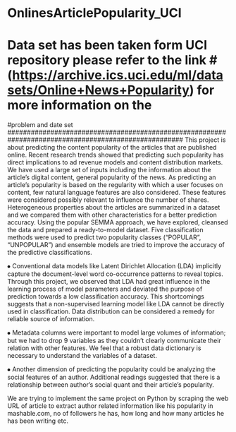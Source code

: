 # OnlinesArticlePopularity_UCI                                                                      
# Data set has been taken form UCI repository please refer to the link                               #(https://archive.ics.uci.edu/ml/datasets/Online+News+Popularity) for more information on the       
#problem and date set                                                                               
#####################################################################################################
  This project is about predicting the content popularity of the articles that are published online. 
Recent research trends showed that predicting such popularity has direct implications to ad revenue 
models and content distribution markets.
  We have used a large set of inputs including the information about the article’s digital content, 
general popularity of the news. As predicting an article’s popularity is based on the regularity with 
which a user focuses on content, few natural language features are also considered. These features were 
considered possibly relevant to influence the number of shares. 
  Heterogeneous properties about the articles are summarized in a dataset and we compared them with other 
characteristics for a better prediction accuracy. Using the popular SEMMA approach, we have explored, 
cleansed the data and prepared a ready-to-model dataset. Five classification methods were used to predict 
two popularity classes (“POPULAR”, “UNPOPULAR”) and ensemble models are tried to improve the accuracy of 
the predictive classifications.


⦁	Conventional data models like Latent Dirichlet Allocation (LDA) implicitly capture the document-level 
word co-occurrence patterns to reveal topics. Through this project, we observed that LDA had great 
influence in the learning process of model parameters and deviated the purpose of prediction towards a 
low classification accuracy. This shortcomings suggests that a non-supervised learning model like LDA 
cannot be directly used in classification. Data distribution can be considered a remedy for reliable 
source of information.

⦁	Metadata columns were important to model large volumes of information; but we had to drop 9 variables as 
they couldn’t clearly communicate their relation with other features. We feel that a robust data dictionary 
is necessary to understand the variables of a dataset.

⦁	Another dimension of predicting the popularity could be analyzing the social features of an author. 
Additional readings suggested that there is a relationship between author’s social quant and their article’s 
popularity.

We are trying to implement the same project on Python by scraping the web URL of article to extract author 
related information like his popularity in mashable.com, no of followers he has, how long and how many articles 
he has been writing etc.
